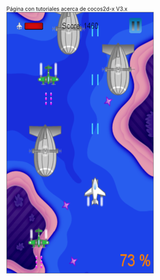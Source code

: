 Página con tutoriales acerca de cocos2d-x V3.x
![](https://raw.githubusercontent.com/Seryusjj/Seryusjj.github.io/master/img/index/game3.png)
